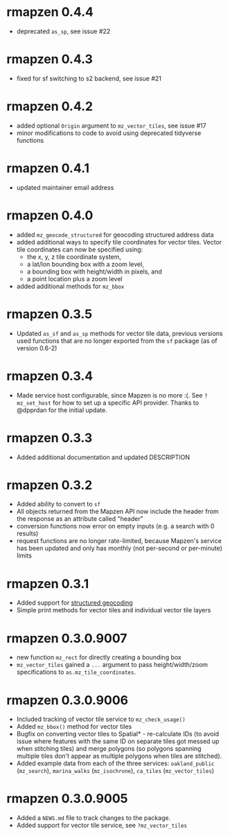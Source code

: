 # rmapzen 0.4.4
* deprecated `as_sp`, see issue #22

# rmapzen 0.4.3
* fixed for sf switching to s2 backend, see issue #21

# rmapzen 0.4.2
* added optional `Origin` argument to `mz_vector_tiles`, see issue #17
* minor modifications to code to avoid using deprecated tidyverse functions

# rmapzen 0.4.1
* updated maintainer email address

# rmapzen 0.4.0
* added `mz_geocode_structured` for geocoding structured address data
* added additional ways to specify tile coordinates for vector tiles. Vector tile coordinates can now be specified using: 
    - the x, y, z tile coordinate system, 
    - a lat/lon bounding box with a zoom level, 
    - a bounding box with height/width in pixels, and 
    - a point location plus a zoom level 
* added additional methods for `mz_bbox`

# rmapzen 0.3.5
* Updated `as_sf` and `as_sp` methods for vector tile data, previous versions used functions that are no longer exported from the `sf` package (as of version 0.6-2)

# rmapzen 0.3.4
* Made service host configurable, since Mapzen is no more :(. See `?mz_set_host` for how to set up a specific API provider. Thanks to @dpprdan for the initial update. 

# rmapzen 0.3.3
* Added additional documentation and updated DESCRIPTION

# rmapzen 0.3.2
* Added ability to convert to `sf`
* All objects returned from the Mapzen API now include the header from the response as an attribute called "header"
* conversion functions now error on empty inputs (e.g. a search with 0 results)
* request functions are no longer rate-limited, because Mapzen's service has been updated and only has monthly (not per-second or per-minute) limits

# rmapzen 0.3.1
* Added support for [structured geocoding](https://github.com/pelias/documentation)
* Simple print methods for vector tiles and individual vector tile layers

# rmapzen 0.3.0.9007
* new function `mz_rect` for directly creating a bounding box
* `mz_vector_tiles` gained a `...` argument to pass height/width/zoom specifications to `as.mz_tile_coordinates`.

# rmapzen 0.3.0.9006

* Included tracking of vector tile service to `mz_check_usage()`
* Added `mz_bbox()` method for vector tiles
* Bugfix on converting vector tiles to Spatial* - re-calculate IDs (to avoid issue where features with the same ID on separate tiles got messed up when stitching tiles) and merge polygons (so polygons spanning multiple tiles don't appear as multiple polygons when tiles are stitched).
* Added example data from each of the three services: `oakland_public` (`mz_search`), `marina_walks` (`mz_isochrone`), `ca_tiles` (`mz_vector_tiles`)

# rmapzen 0.3.0.9005

* Added a `NEWS.md` file to track changes to the package.
* Added support for vector tile service, see `?mz_vector_tiles`


